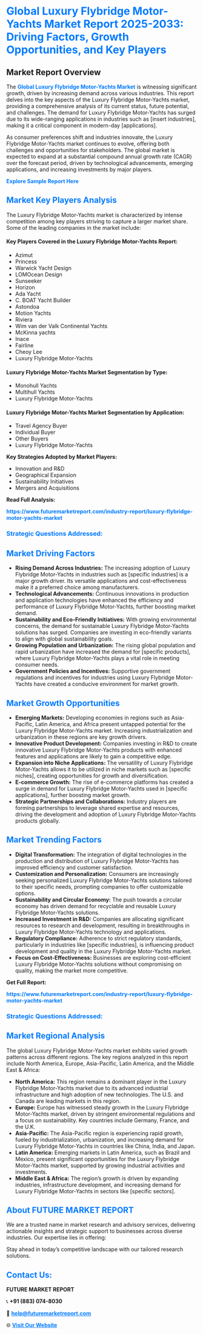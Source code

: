 <h1 style="color: #007BFF;">Global Luxury Flybridge Motor-Yachts Market Report 2025-2033: Driving Factors, Growth Opportunities, and Key Players</h1>

<section id="overview">
<h2>Market Report Overview</h2>
<p>The <a href="https://www.futuremarketreport.com/industry-report/luxury-flybridge-motor-yachts-market" style="color: #007BFF; text-decoration: none;"><strong>Global Luxury Flybridge Motor-Yachts Market</strong></a> is witnessing significant growth, driven by increasing demand across various industries. This report delves into the key aspects of the Luxury Flybridge Motor-Yachts market, providing a comprehensive analysis of its current status, future potential, and challenges. The demand for Luxury Flybridge Motor-Yachts has surged due to its wide-ranging applications in industries such as [insert industries], making it a critical component in modern-day [applications].</p>
<p>As consumer preferences shift and industries innovate, the Luxury Flybridge Motor-Yachts market continues to evolve, offering both challenges and opportunities for stakeholders. The global market is expected to expand at a substantial compound annual growth rate (CAGR) over the forecast period, driven by technological advancements, emerging applications, and increasing investments by major players.</p>
</section>

<section id="overview">
<p><a href="https://www.futuremarketreport.com/request-sample/reportId=99797" style="color: #007BFF; text-decoration: none;"><strong>Explore Sample Report Here</strong></a></p>
</section>

<section id="key-players">
<h2 style="color: #007BFF;">Market Key Players Analysis</h2>
<p>The Luxury Flybridge Motor-Yachts market is characterized by intense competition among key players striving to capture a larger market share. Some of the leading companies in the market include:</p>
<h4>Key Players Covered in the Luxury Flybridge Motor-Yachts Report:</h4>
<ul><li>Azimut</li><li>Princess</li><li>Warwick Yacht Design</li><li>LOMOcean Design</li><li>Sunseeker</li><li>Horizon</li><li>Ada Yacht</li><li>C. BOAT Yacht Builder</li><li>Astondoa</li><li>Motion Yachts</li><li>Riviera</li><li>Wim van der Valk Continental Yachts</li><li>McKinna yachts</li><li>Inace</li><li>Fairline</li><li>Cheoy Lee</li><li>Luxury Flybridge Motor-Yachts</li></ul>
<h4>Luxury Flybridge Motor-Yachts Market Segmentation by Type:</h4>
<ul><li>Monohull Yachts</li><li>Multihull Yachts</li><li>Luxury Flybridge Motor-Yachts</li></ul>

<h4>Luxury Flybridge Motor-Yachts Market Segmentation by Application:</h4>
<ul><li>Travel Agency Buyer</li><li>Individual Buyer</li><li>Other Buyers</li><li>Luxury Flybridge Motor-Yachts</li></ul>
<p><strong>Key Strategies Adopted by Market Players:</strong></p>
<ul>
<li>Innovation and R&D</li>
<li>Geographical Expansion</li>
<li>Sustainability Initiatives</li>
<li>Mergers and Acquisitions</li>
</ul>
</section>

<section>
<p><strong>Read Full Analysis: </strong></p><a href="https://www.futuremarketreport.com/industry-report/luxury-flybridge-motor-yachts-market" style="color: #007BFF; text-decoration: none;"><strong>https://www.futuremarketreport.com/industry-report/luxury-flybridge-motor-yachts-market</strong></a>
<h3 style="color: #007BFF;">Strategic Questions Addressed:</h3>
</section>

<section id="driving-factors">
<h2 style="color: #007BFF;">Market Driving Factors</h2>
<ul>
<li><strong>Rising Demand Across Industries:</strong> The increasing adoption of Luxury Flybridge Motor-Yachts in industries such as [specific industries] is a major growth driver. Its versatile applications and cost-effectiveness make it a preferred choice among manufacturers.</li>
<li><strong>Technological Advancements:</strong> Continuous innovations in production and application technologies have enhanced the efficiency and performance of Luxury Flybridge Motor-Yachts, further boosting market demand.</li>
<li><strong>Sustainability and Eco-Friendly Initiatives:</strong> With growing environmental concerns, the demand for sustainable Luxury Flybridge Motor-Yachts solutions has surged. Companies are investing in eco-friendly variants to align with global sustainability goals.</li>
<li><strong>Growing Population and Urbanization:</strong> The rising global population and rapid urbanization have increased the demand for [specific products], where Luxury Flybridge Motor-Yachts plays a vital role in meeting consumer needs.</li>
<li><strong>Government Policies and Incentives:</strong> Supportive government regulations and incentives for industries using Luxury Flybridge Motor-Yachts have created a conducive environment for market growth.</li>
</ul>
</section>

<section id="growth-opportunities">
<h2 style="color: #007BFF;">Market Growth Opportunities</h2>
<ul>
<li><strong>Emerging Markets:</strong> Developing economies in regions such as Asia-Pacific, Latin America, and Africa present untapped potential for the Luxury Flybridge Motor-Yachts market. Increasing industrialization and urbanization in these regions are key growth drivers.</li>
<li><strong>Innovative Product Development:</strong> Companies investing in R&D to create innovative Luxury Flybridge Motor-Yachts products with enhanced features and applications are likely to gain a competitive edge.</li>
<li><strong>Expansion into Niche Applications:</strong> The versatility of Luxury Flybridge Motor-Yachts allows it to be utilized in niche markets such as [specific niches], creating opportunities for growth and diversification.</li>
<li><strong>E-commerce Growth:</strong> The rise of e-commerce platforms has created a surge in demand for Luxury Flybridge Motor-Yachts used in [specific applications], further boosting market growth.</li>
<li><strong>Strategic Partnerships and Collaborations:</strong> Industry players are forming partnerships to leverage shared expertise and resources, driving the development and adoption of Luxury Flybridge Motor-Yachts products globally.</li>
</ul>
</section>

<section id="trending-factors">
<h2 style="color: #007BFF;">Market Trending Factors</h2>
<ul>
<li><strong>Digital Transformation:</strong> The integration of digital technologies in the production and distribution of Luxury Flybridge Motor-Yachts has improved efficiency and customer satisfaction.</li>
<li><strong>Customization and Personalization:</strong> Consumers are increasingly seeking personalized Luxury Flybridge Motor-Yachts solutions tailored to their specific needs, prompting companies to offer customizable options.</li>
<li><strong>Sustainability and Circular Economy:</strong> The push towards a circular economy has driven demand for recyclable and reusable Luxury Flybridge Motor-Yachts solutions.</li>
<li><strong>Increased Investment in R&D:</strong> Companies are allocating significant resources to research and development, resulting in breakthroughs in Luxury Flybridge Motor-Yachts technology and applications.</li>
<li><strong>Regulatory Compliance:</strong> Adherence to strict regulatory standards, particularly in industries like [specific industries], is influencing product development and quality in the Luxury Flybridge Motor-Yachts market.</li>
<li><strong>Focus on Cost-Effectiveness:</strong> Businesses are exploring cost-efficient Luxury Flybridge Motor-Yachts solutions without compromising on quality, making the market more competitive.</li>
</ul>
</section>

<section>
<p><strong>Get Full Report: </strong></p><a href="https://www.futuremarketreport.com/industry-report/luxury-flybridge-motor-yachts-market" style="color: #007BFF; text-decoration: none;"><strong>https://www.futuremarketreport.com/industry-report/luxury-flybridge-motor-yachts-market</strong></a>
<h3 style="color: #007BFF;">Strategic Questions Addressed:</h3>
</section>


<section id="regional-analysis">
<h2 style="color: #007BFF;">Market Regional Analysis</h2>
<p>The global Luxury Flybridge Motor-Yachts market exhibits varied growth patterns across different regions. The key regions analyzed in this report include North America, Europe, Asia-Pacific, Latin America, and the Middle East & Africa:</p>
<ul>
<li><strong>North America:</strong> This region remains a dominant player in the Luxury Flybridge Motor-Yachts market due to its advanced industrial infrastructure and high adoption of new technologies. The U.S. and Canada are leading markets in this region.</li>
<li><strong>Europe:</strong> Europe has witnessed steady growth in the Luxury Flybridge Motor-Yachts market, driven by stringent environmental regulations and a focus on sustainability. Key countries include Germany, France, and the U.K.</li>
<li><strong>Asia-Pacific:</strong> The Asia-Pacific region is experiencing rapid growth, fueled by industrialization, urbanization, and increasing demand for Luxury Flybridge Motor-Yachts in countries like China, India, and Japan.</li>
<li><strong>Latin America:</strong> Emerging markets in Latin America, such as Brazil and Mexico, present significant opportunities for the Luxury Flybridge Motor-Yachts market, supported by growing industrial activities and investments.</li>
<li><strong>Middle East & Africa:</strong> The region’s growth is driven by expanding industries, infrastructure development, and increasing demand for Luxury Flybridge Motor-Yachts in sectors like [specific sectors].</li>
</ul>
</section>

<footer>
<h2 style="color: #007BFF;">About FUTURE MARKET REPORT</h2>
<p>We are a trusted name in market research and advisory services, delivering actionable insights and strategic support to businesses across diverse industries. Our expertise lies in offering:</p>

<p>Stay ahead in today’s competitive landscape with our tailored research solutions.</p>

<h2 style="color: #007BFF;">Contact Us:</h2>
<p><strong>FUTURE MARKET REPORT</strong></p>
<p>📞 <strong>+91 (883) 074-8030</strong></p>
<p>📧 <strong><a href="mailto:help@futuremarketreport.com" style="color: #007BFF;">help@futuremarketreport.com</a></strong></p>
<p>🌐 <strong><a href="https://www.futuremarketreport.com/" style="color: #007BFF;">Visit Our Website</a></strong></p>
</footer>